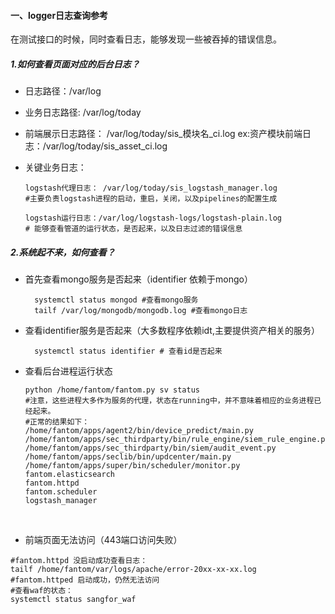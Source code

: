 #### 一、logger日志查询参考

在测试接口的时候，同时查看日志，能够发现一些被吞掉的错误信息。

##### 1.如何查看页面对应的后台日志？
- 日志路径：/var/log
- 业务日志路径: /var/log/today 
- 前端展示日志路径： /var/log/today/sis_模块名_ci.log 
    ex:资产模块前端日志：/var/log/today/sis_asset_ci.log
- 关键业务日志：
        
    ```shell
    logstash代理日志： /var/log/today/sis_logstash_manager.log 
    #主要负责logstash进程的启动，重启，关闭，以及pipelines的配置生成
    
    logstash运行日志：/var/log/logstash-logs/logstash-plain.log
    # 能够查看管道的运行状态，是否起来，以及日志过滤的错误信息
    ```


##### 2.系统起不来，如何查看？
- 首先查看mongo服务是否起来（identifier 依赖于mongo）
       
        systemctl status mongod #查看mongo服务
        tailf /var/log/mongodb/mongodb.log #查看mongo日志
    
- 查看identifier服务是否起来（大多数程序依赖idt,主要提供资产相关的服务） 
  
        systemctl status identifier # 查看id是否起来 
- 查看后台进程运行状态
        
    ```shell
    python /home/fantom/fantom.py sv status 
    #注意，这些进程大多作为服务的代理，状态在running中，并不意味着相应的业务进程已经起来。
    #正常的结果如下：
    /home/fantom/apps/agent2/bin/device_predict/main.py                   
    /home/fantom/apps/sec_thirdparty/bin/rule_engine/siem_rule_engine.py  
    /home/fantom/apps/sec_thirdparty/bin/siem/audit_event.py              
    /home/fantom/apps/seclib/bin/updcenter/main.py                        
    /home/fantom/apps/super/bin/scheduler/monitor.py                      
    fantom.elasticsearch                                                  
    fantom.httpd                                                          
    fantom.scheduler                                                      
    logstash_manager                                                      
    ```
    
    
    ​    
- 前端页面无法访问（443端口访问失败）

```shell
#fantom.httpd 没启动成功查看日志： 
tailf /home/fantom/var/logs/apache/error-20xx-xx-xx.log
#fantom.httped 启动成功，仍然无法访问
#查看waf的状态： 
systemctl status sangfor_waf
```


